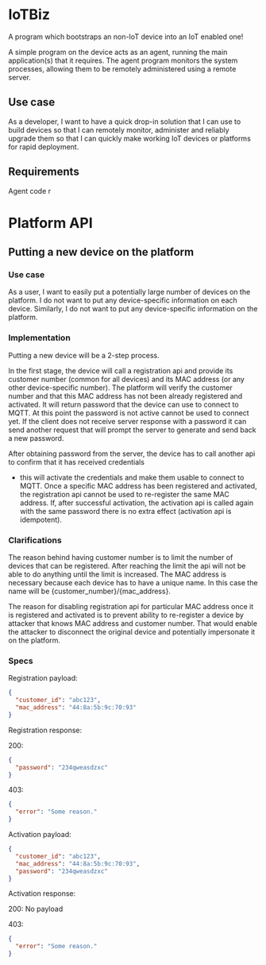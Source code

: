 # IoTBiz

A program which bootstraps an non-IoT device into an IoT enabled one!

A simple program on the device acts as an agent, running the main application(s) that it requires. The agent program
monitors the system processes, allowing them to be remotely administered using a remote server.

## Use case

As a developer, I want to have a quick drop-in solution that I can use to build devices so that I can remotely monitor,
administer and reliably upgrade them so that I can quickly make working IoT devices or platforms for rapid deployment.

## Requirements

Agent code r

# Platform API

## Putting a new device on the platform

### Use case

As a user, I want to easily put a potentially large number of devices on the platform. I do not want to put any
device-specific information on each device. Similarly, I do not want to put any device-specific information on the
platform.

### Implementation

Putting a new device will be a 2-step process.

In the first stage, the device will call a registration api and provide its customer number (common for all devices) and
its MAC address (or any other device-specific number). The platform will verify the customer number and that this MAC
address has not been already registered and activated. It will return password that the device can use to connect to
MQTT. At this point the password is not active cannot be used to connect yet. If the client does not receive server
response with a password it can send another request that will prompt the server to generate and send back a new
password.

After obtaining password from the server, the device has to call another api to confirm that it has received credentials
- this will activate the credentials and make them usable to connect to MQTT. Once a specific MAC address has been
registered and activated, the registration api cannot be used to re-register the same MAC address. If, after successful
activation, the activation api is called again with the same password there is no extra effect (activation api is
idempotent).

### Clarifications

The reason behind having customer number is to limit the number of devices that can be registered. After reaching the
limit the api will not be able to do anything until the limit is increased. The MAC address is necessary because each
device has to have a unique name. In this case the name will be {customer_number}/{mac_address}.

The reason for disabling registration api for particular MAC address once it is registered and activated is to prevent
ability to re-register a device by attacker that knows MAC address and customer number. That would enable the
attacker to disconnect the original device and potentially impersonate it on the platform.

### Specs

Registration payload:

```json
{
  "customer_id": "abc123",
  "mac_address": "44:8a:5b:9c:70:93"
}
```

Registration response:

200:

```json
{
  "password": "234qweasdzxc"
}
```

403:

```json
{
  "error": "Some reason."
}
```

Activation payload:

```json
{
  "customer_id": "abc123",
  "mac_address": "44:8a:5b:9c:70:93",
  "password": "234qweasdzxc"
}
```

Activation response:

200: No payload

403:

```json
{
  "error": "Some reason."
}
```
